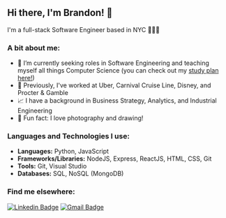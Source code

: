 ## Hi there, I'm Brandon! 👋
I'm a full-stack Software Engineer based in NYC 👨🏼‍💻

### A bit about me:
- 🔭 I’m currently seeking roles in Software Engineering and teaching myself all things Computer Science (you can check out my [study plan here!](https://github.com/peeblesbrandon/CS_and_SWE_study_plan/blob/master/README.md))
- 💼 Previously, I've worked at Uber, Carnival Cruise Line, Disney, and Procter & Gamble
- 📈 I have a background in Business Strategy, Analytics, and Industrial Engineering
- 📸 Fun fact: I love photography and drawing!

### Languages and Technologies I use:
* __Languages:__ Python, JavaScript
* __Frameworks/Libraries:__ NodeJS, Express, ReactJS, HTML, CSS, Git
* __Tools:__ Git, Visual Studio
* __Databases:__ SQL, NoSQL (MongoDB)

### Find me elsewhere:
[![Linkedin Badge](https://img.shields.io/badge/-LinkedIn-blue?style=flat-square&logo=Linkedin&logoColor=white&link=https://linkedin.com/in/brandonpeebles)](https://linkedin.com/in/brandonpeebles)
[![Gmail Badge](https://img.shields.io/badge/-Gmail-c14438?style=flat-square&logo=Gmail&logoColor=white&link=mailto:peeblesbrandon@gmail.com)](mailto:peeblesbrandon@gmail.com)
